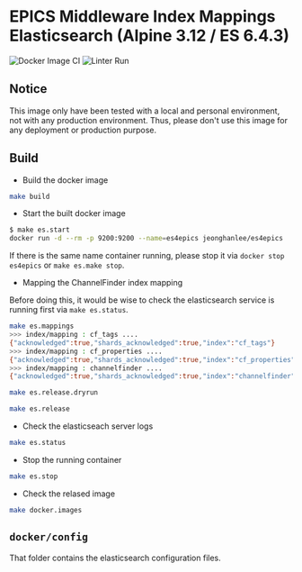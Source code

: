 # EPICS Middleware Index Mappings Elasticsearch (Alpine 3.12 / ES 6.4.3)

![Docker Image CI](https://github.com/jeonghanlee/es4epics/workflows/Docker%20Image%20CI/badge.svg)
![Linter Run](https://github.com/jeonghanlee/es4epics/workflows/Linter%20Run/badge.svg)

## Notice

This image only have been tested with a local and personal environment, not with any production environment. Thus, please don't use this image for any deployment or production purpose.

## Build

* Build the docker image

```bash
make build
```

* Start the built docker image

```bash
$ make es.start
docker run -d --rm -p 9200:9200 --name=es4epics jeonghanlee/es4epics
```

If there is the same name container running, please stop it via `docker stop es4epics` or `make es.make stop`.

* Mapping the ChannelFinder index mapping

Before doing this, it would be wise to check the elasticsearch service is running first via `make es.status`.

```bash
make es.mappings
>>> index/mapping : cf_tags ....
{"acknowledged":true,"shards_acknowledged":true,"index":"cf_tags"}
>>> index/mapping : cf_properties ....
{"acknowledged":true,"shards_acknowledged":true,"index":"cf_properties"}
>>> index/mapping : channelfinder ....
{"acknowledged":true,"shards_acknowledged":true,"index":"channelfinder"}
```

```bash
make es.release.dryrun
```

```bash
make es.release
```

* Check the elasticseach server logs

```bash
make es.status
```

* Stop the running container

```bash
make es.stop
```

* Check the relased image

```bash
make docker.images
```

## `docker/config`

That folder contains the elasticsearch configuration files.
